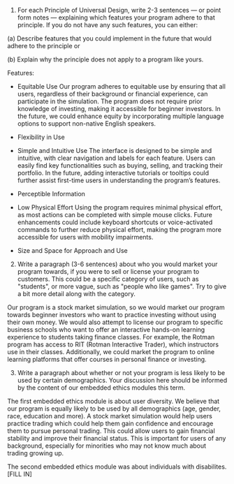 1. For each Principle of Universal Design, write 2-3 sentences — or point form notes — explaining which features 
your program adhere to that principle. If you do not have any such features, you can either:


(a) Describe features that you could implement in the future that would adhere to the principle or

(b) Explain why the principle does not apply to a program like yours.

Features: 
- Equitable Use
Our program adheres to equitable use by ensuring that all users, regardless of their background or financial experience,
can participate in the simulation. The program does not require prior knowledge of investing, making it accessible for 
beginner investors. In the future, we could enhance equity by incorporating multiple language options to support 
non-native English speakers.
- Flexibility in Use
- Simple and Intuitive Use
The interface is designed to be simple and intuitive, with clear navigation and labels for each feature. Users can 
easily find key functionalities such as buying, selling, and tracking their portfolio. In the future, adding 
interactive tutorials or tooltips could further assist first-time users in understanding the program’s features.

- Perceptible Information
- Low Physical Effort
  Using the program requires minimal physical effort, as most actions can be completed with simple mouse clicks. Future enhancements could include keyboard shortcuts or voice-activated commands to further reduce physical effort, making the program more accessible for users with mobility impairments.
- Size and Space for Approach and Use

2. Write a paragraph (3-6 sentences) about who you would market your program towards, if you were to sell or license 
your program to customers. This could be a specific category of users, such as "students", or more vague, such as 
"people who like games". Try to give a bit more detail along with the category.

Our program is a stock market simulation, so we would market our program towards beginner investors who want to 
practice investing without using their own money. We would also attempt to license our program to specific business
schools who want to offer an interactive hands-on learning experience to students taking finance classes. For example,
the Rotman program has access to RIT (Rotman Interactive Trader), which instructors use in their classes. Additionally, 
we could market the program to online learning platforms that offer courses in personal finance or investing.


3. Write a paragraph about whether or not your program is less likely to be used by certain demographics. Your 
discussion here should be informed by the content of our embedded ethics modules this term.

The first embedded ethics module is about user diversity. We believe that our program is equally likely to be used
by all demographics (age, gender, race, education and more). A stock market simulation would help users practice trading
which could help them gain confidence and encourage them to pursue personal trading. This could allow users to gain 
financial stability and improve their financial status. This is important for users of any background, especially for 
minorities who may not know much about trading growing up.

The second embedded ethics module was about individuals with disabilites. [FILL IN]